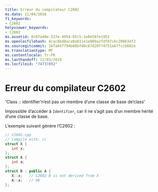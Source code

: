 ```yaml
---
title: Erreur du compilateur C2602
ms.date: 11/04/2016
f1_keywords:
- C2602
helpviewer_keywords:
- C2602
ms.assetid: 6c07a40e-537e-4954-b5c5-1e0e58fe1952
ms.openlocfilehash: 4cac8bd8aca0a811e1e009a2fdf07cbc200634f2
ms.sourcegitcommit: 16fa847794b60bf40c67d20f74751a67fccb602e
ms.translationtype: MT
ms.contentlocale: fr-FR
ms.lasthandoff: 12/03/2019
ms.locfileid: "74737892"
---
```

# <a name="compiler-error-c2602"></a>Erreur du compilateur C2602

'Class :: identifier’n’est pas un membre d’une classe de base de’class'

Impossible d’accéder à `Identifier`, car il ne s’agit pas d’un membre hérité d’une classe de base.

L’exemple suivant génère l’C2602 :

```cpp
// C2602.cpp
// compile with: /c
struct X {
   int x;
};
struct A {
   int a;
};
struct B : public A {
   X::x;   // C2602 B is not derived from X
   A::a;   // OK
};
```
